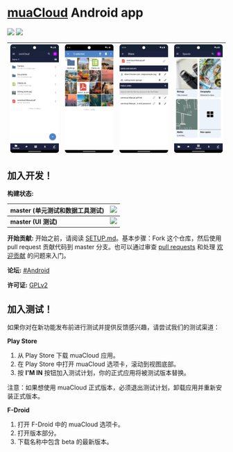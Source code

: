 # [muaCloud](https://muacloud.org) Android app

<a href="https://play.google.com/store/apps/details?id=com.muacloud.android"><img src="https://play.google.com/intl/en_us/badges/images/generic/en_badge_web_generic.png" height="75"></a>
<a href="https://f-droid.org/packages/com.muacloud.android/"><img src="https://fdroid.gitlab.io/artwork/badge/get-it-on.png" height="75"></a>

| <img src="docs_resources/filelist_device.png"> | <img src="docs_resources/photos_device.png"> | <img src="docs_resources/share_device.png"> | <img src="docs_resources/spaces_device.png"> |
| ---------------------------------------------- | -------------------------------------------- | ------------------------------------------- | ------------------------------------------- |

## 加入开发！

**构建状态:** <br>

| master (单元测试和数据工具测试) | ![](https://app.bitrise.io/app/7c4fbbdb2c1c0a20/status.svg?token=t2kBlsAf8d8yZftuohQnTw&branch=master) |
| ------------------------------ | ------------------------------------------------------------------------------------- |
| **master (UI 测试)**           | ![](https://app.bitrise.io/app/a2a0b888408d15d8/status.svg?token=6Fz1YAJL944eJLwmmbkQ9A&branch=master) |

**开始贡献:** 开始之前，请阅读 [SETUP.md](https://github.com/Mriris/muaCloud/blob/master/SETUP.md)。基本步骤：Fork 这个仓库，然后使用 pull request 贡献代码到 master 分支。也可以通过审查 [pull requests](https://github.com/Mriris/muaCloud/pulls) 和处理 [欢迎贡献](https://github.com/Mriris/muaCloud/issues?q=is%3Aopen+is%3Aissue+label%3A%22Contributions+are+welcome%22) 的问题来入门。

**论坛:** [#Android](https://central.muacloud.org/c/android)

**许可证:** [GPLv2](https://github.com/Mriris/muaCloud/blob/master/LICENSE.txt)

## 加入测试！

如果你对在新功能发布前进行测试并提供反馈感兴趣，请尝试我们的测试渠道：

**Play Store**

1. 从 Play Store 下载 muaCloud 应用。
2. 在 Play Store 中打开 muaCloud 选项卡，滚动到视图底部。
3. 按 **I'M IN** 按钮加入测试计划，你的正式应用将被测试版本替换。

注意：如果想使用 muaCloud 正式版本，必须退出测试计划，卸载应用并重新安装正式版本。

**F-Droid**

1. 打开 F-Droid 中的 muaCloud 选项卡。
2. 打开版本部分。
3. 下载名称中包含 beta 的最新版本。
```